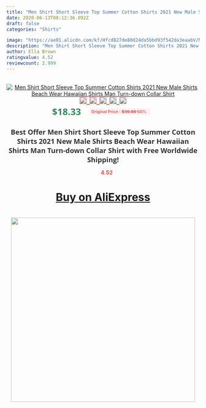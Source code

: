 ```yaml
---
title: "Men Shirt Short Sleeve Top Summer Cotton Shirts 2021 New Male Shirts Beach Wear Hawaiian Shirts Man Turn-down Collar Shirt"
date: 2020-06-13T08:12:36.892Z
draft: false
categories: "Shirts"

image: "https://ae01.alicdn.com/kf/Hfcd827de80d24da5bbd93f542da3eaabV/Men-Shirt-Short-Sleeve-Top-Summer-Cotton-Shirts-2021-New-Male-Shirts-Beach-Wear-Hawaiian-Shirts.jpg"
description: "Men Shirt Short Sleeve Top Summer Cotton Shirts 2021 New Male Shirts Beach Wear Hawaiian Shirts Man Turn-down Collar Shirt"
author: Ella Brown
ratingvalue: 4.52
reviewcount: 2.999
---
```

<br>
<div style="text-align: center;">
<a href="https://s.click.aliexpress.com/e/_9Q5pO5" target="_blank" rel="nofollow noopener noreferrer"><img alt="Men Shirt Short Sleeve Top Summer Cotton Shirts 2021 New Male Shirts Beach Wear Hawaiian Shirts Man Turn-down Collar Shirt" class="magnifier-image" src="https://ae01.alicdn.com/kf/Hfcd827de80d24da5bbd93f542da3eaabV/Men-Shirt-Short-Sleeve-Top-Summer-Cotton-Shirts-2021-New-Male-Shirts-Beach-Wear-Hawaiian-Shirts.jpg_640x640.jpg">
<br>
<img style="border:1px solid salmon" src="https://ae01.alicdn.com/kf/Hfcd827de80d24da5bbd93f542da3eaabV/Men-Shirt-Short-Sleeve-Top-Summer-Cotton-Shirts-2021-New-Male-Shirts-Beach-Wear-Hawaiian-Shirts.jpg_120x120.jpg">&nbsp;&nbsp;<img style="border:1px solid salmon" src="https://ae01.alicdn.com/kf/Ha48c6cb90c3c4e59bd53541d78845ba2k/Men-Shirt-Short-Sleeve-Top-Summer-Cotton-Shirts-2021-New-Male-Shirts-Beach-Wear-Hawaiian-Shirts.jpg_120x120.jpg">&nbsp;&nbsp;<img style="border:1px solid salmon" src="https://ae01.alicdn.com/kf/H130861b5390f4625ac603a00285d41bbB/Men-Shirt-Short-Sleeve-Top-Summer-Cotton-Shirts-2021-New-Male-Shirts-Beach-Wear-Hawaiian-Shirts.jpg_120x120.jpg">&nbsp;&nbsp;<img style="border:1px solid salmon" src="https://ae01.alicdn.com/kf/H462c090a3ee0440297ff0a08a441f86cw/Men-Shirt-Short-Sleeve-Top-Summer-Cotton-Shirts-2021-New-Male-Shirts-Beach-Wear-Hawaiian-Shirts.jpg_120x120.jpg">&nbsp;&nbsp;<img style="border:1px solid salmon" src="https://ae01.alicdn.com/kf/He7733ab33ca0492fb5d86836dc9c6c42I/Men-Shirt-Short-Sleeve-Top-Summer-Cotton-Shirts-2021-New-Male-Shirts-Beach-Wear-Hawaiian-Shirts.jpg_120x120.jpg"></a></div><br0>
<div style="text-align: center;"><span style="background-color: white; border: 0px; box-sizing: border-box; color: seagreen; display: inline-block; font-family: &quot;open sans&quot; , &quot;arial&quot; , &quot;helvetica&quot; , sans-serif , &quot;heiti&quot;; font-size: 24px; font-stretch: inherit; font-weight: 700; line-height: inherit; margin: 0px 10px 0px 0px; padding: 0px; vertical-align: middle;">$18.33 </span>
<span style="background: rgb(255 , 241 , 241); border-radius: 3px; border: 0px; box-sizing: border-box; color: #ff4747; display: inline-block; font-family: inherit; font-size: 12px; font-stretch: inherit; font-style: inherit; font-variant: inherit; font-weight: 600; line-height: inherit; margin: 0px; padding: 2px 5px; transform: scale(0.9); vertical-align: middle;">Original Price : <b style="text-decoration: line-through;">$36.66 </b> 50%&nbsp;&nbsp;</span></div>
<h1 style="color: #333333; display: inline-block; font-family: &quot;open sans&quot; , &quot;arial&quot; , &quot;helvetica&quot; , sans-serif , &quot;heiti&quot;; font-size: 18px; font-stretch: inherit; font-weight: 700; text-align: center;">Best Offer Men Shirt Short Sleeve Top Summer Cotton Shirts 2021 New Male Shirts Beach Wear Hawaiian Shirts Man Turn-down Collar Shirt with Free Worldwide Shipping!</h1>
<div style="color: #ff4747; text-align: center;">
<img src="https://4.bp.blogspot.com/-M0ZcTcb-5uY/XleCXlxnR4I/AAAAAAAAAEc/OrjgMkXV1oMQFaCRZj5HQwOCBcu3w1FegCPcBGAYYCw/s1600/star.png" style="height: 15px;">&nbsp;<b>4.52</b></div>
<div class="button_cont" align="center"><a class="buynow_a" href="https://s.click.aliexpress.com/e/_9Q5pO5" target="_blank" rel="nofollow noopener noreferrer"><H1>Buy on AliExpress</H1></a></div><br>
<div class="separator" style="clear: both; text-align: center;">
<img src="https://lh3.googleusercontent.com/-pTy5HemUv9M/XlePHvY0dAI/AAAAAAAAAE4/0nX5iRUoIWY8eMW9Dpxeirr157OZliDIgCLcBGAsYHQ/s1600/badge.gif" width="480">
</div>
